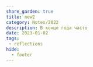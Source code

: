 ```yaml
---
share_garden: true
title: new2
category: Notes/2022 
description: В конце года часто 
date: 2023-01-02
tags:
 - reflections
hide:
  - footer
---
```


